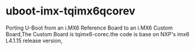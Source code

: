 # uboot-imx-tqimx6qcorev
Porting U-Boot from an i.MX6 Reference Board to an i.MX6 Custom Board,The Custom Board is tqimx6-corec.the code is base on NXP's imx6 L4.1.15 release version,
